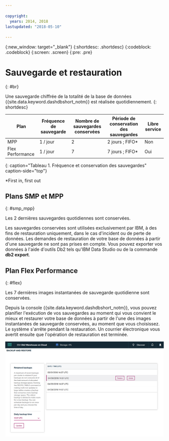 ```yaml
---

copyright:
  years: 2014, 2018
lastupdated: "2018-05-10"

---
```


<!-- Attribute definitions --> 
{:new_window: target="_blank"}
{:shortdesc: .shortdesc}
{:codeblock: .codeblock}
{:screen: .screen}
{:pre: .pre}

# Sauvegarde et restauration
{: #br}

Une sauvegarde chiffrée de la totalité de la base de données {{site.data.keyword.dashdbshort_notm}} est réalisée quotidiennement.
{: shortdesc}

| Plan              | Fréquence de sauvegarde | Nombre de sauvegardes conservées | Période de conservation des sauvegardes   | Libre service |
|-------------------|------------------|----------------------------|---------------------------|--------------|
| MPP               | 1 / jour          | 2                          | 2 jours ; FIFO*   | Non           |
| Flex Performance  | 1 / jour          | 7                          | 7 jours ; FIFO*   | Oui          |
{: caption="Tableau 1. Fréquence et conservation des sauvegardes" caption-side="top"}

*First in, first out

## Plans SMP et MPP
{: #smp_mpp}

Les 2 dernières sauvegardes quotidiennes sont conservées.

Les sauvegardes conservées sont utilisées exclusivement par IBM, à des fins de restauration uniquement, dans le cas d'incident ou de perte de données. Les demandes de restauration de votre base de données à partir d'une sauvegarde ne sont pas prises en compte. Vous pouvez exporter vos données à l'aide d'outils Db2 tels qu'IBM Data Studio ou de la commande **db2 export**. 

## Plan Flex Performance
{: #flex}

Les 7 dernières images instantanées de sauvegarde quotidienne sont conservées.

Depuis la console {{site.data.keyword.dashdbshort_notm}}, vous pouvez planifier l'exécution de vos sauvegardes au moment qui vous convient le mieux et restaurer votre base de données à partir de l'une des images instantanées de sauvegarde conservées, au moment que vous choisissez. Le système s'arrête pendant la restauration. Un courrier électronique vous avertit ensuite que l'opération de restauration est terminée.

![Vue de la page de sauvegarde et de restauration de la console Web](images/br.png)

